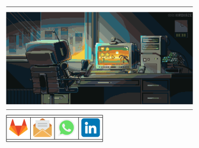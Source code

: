 <!DOCTYPE html>
<html>
  <head>
    <style>
      th, td {
        border: 1px solid black;
        border-radius: 10px;
      }
    </style>
  </head>
  <body>

-----

<div align="center">
<img align="center" alt="Header" src="./image/banner.gif">
</div>

-----

<div align="center">
<table>
<tr>
 <td align="center" colspan="11"></td>
</tr> 
<tr>
<td><a href="https://gitlab.com/randolfo-15" target="_blank"><img src="./image/icon/gitlab.png" width="50px" height="50px"/></a>
</td>
<td><a href="mailto:ragnifico@yahoo.com.br" target="_blank"><img src="./image/icon/email.png" width="50px" height="50px"/></a>
</td>
<td><a href="https://wa.me/5531981059465" target="_blank"><img src="./image/icon/zap.png" width="50px" height="50px"/></a>
</td>

<td><a href="https://www.linkedin.com/in/randolfo-augusto-gonçalves" target="_blank"><img src="./image/icon/linkedin.png" width="50px" height="50px"/></a>
</td>

</tr>
<tr>
 <td align="center" colspan="11"></td>
</tr> 
</table></body>
</html>
































